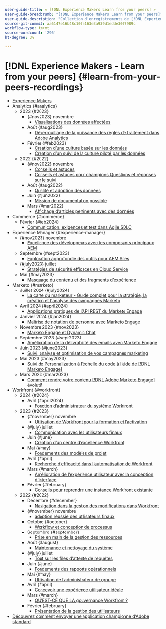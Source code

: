 ```yaml
---
user-guide-title: « [!DNL Experience Makers Learn from your peers] »
user-guide-breadcrumb: "[!DNL Experience Makers Learn from your peers]"
user-guide-description: "Collection d'enregistrements de [!DNL Experience Makers Learn from your peers]"
source-git-commit: aa6147e16b48c10fa163e3a939d1edde30f7989c
workflow-type: tm+mt
source-wordcount: '296'
ht-degree: 3%

---
```



# [!DNL Experience Makers - Learn from your peers] {#learn-from-your-peers-recordings}

+ [Experience Makers](overview.md)
+ Analytics {#analytics}
   + 2023 {#2023}
      + {#nov2023} novembre
         + [Visualisations des données affectées](analytics/nov2023/impactful-data-visualizations.md)
      + Août {#aug2023}
         + [Déverrouillage de la puissance des règles de traitement dans Adobe Analytics](analytics/aug2023/processing-rules.md)
      + Février {#feb2023}
         + [Création d’une culture basée sur les données](analytics/feb2023/data-driven-culture.md)
         + [Création d’un suivi de la culture piloté par les données](analytics/feb2023/data-driven-culture-q-and-a.md)
   + 2022 {#2022}
      + {#nov2022} novembre
         + [Conseils et astuces](analytics/nov2022/tips-and-tricks.md)
         + [Conseils et astuces pour champions Questions et réponses sur le suivi](analytics/nov2022/tips-and-tricks-q-and-a.md)
      + Août {#aug2022}
         + [Qualité et adoption des données](analytics/aug2022/data-quality.md)
      + Juin {#jun2022}
         + [Mission de documentation possible](analytics/june2022/mission-possible.md)
      + Mars {#mar2022}
         + [Affichage d’articles pertinents avec des données](analytics/mar2022/stories-with-data.md)
+ Commerce {#commerce}
   + Février {#feb2024}
      + [Communication, exigences et test dans Agile SDLC](commerce/2024/agile-sdlc.md)
+ Experience Manager {#experience-manager}
   + {#nov2023} novembre
      + [Excellence des développeurs avec les composants principaux AEM](experience-manager/nov2023/core-components.md)
   + Septembre {#sept2023}
      + [Exploration approfondie des outils pour AEM Sites](experience-manager/sept2023/aem-sites-tools.md)
   + {#july2023} juillet
      + [Stratégies de sécurité efficaces en Cloud Service](experience-manager/july2023/effective-security-strategies-in-cloud-service.md)
   + Mai {#may2023}
      + [Masquage du contenu et des fragments d’expérience](experience-manager/may2023/mastering-content-and-experience-fragments.md)
+ Marketo {#marketo}
   + Juillet 2024 {#july2024}
      + [La carte du marketeur - Guide complet pour la stratégie, la création et l&#39;analyse des campagnes Marketo](marketo/july2024/marketers-map-marketo-campaigns.md)
   + Avril 2024 {#april2024}
      + [Applications pratiques de l’API REST du Marketo Engage](marketo/april2024/practical-applications-of-marketo-engage-rest-api.md)
   + Janvier 2024 {#jan2024}
      + [Maîtrise de notation de personne avec Marketo Engage](marketo/jan2024/person-scoring-mastery.md)
   + Novembre 2023 {#nov2023}
      + [Marketo Engage et Dynamic Chat](marketo/nov2023/dynamic-chat.md)
   + Septembre 2023 {#sept2023}
      + [Amélioration de la délivrabilité des emails avec Marketo Engage](marketo/sept2023/email-deliverability.md)
   + Juin 2023 {#june2023}
      + [Suivi, analyse et optimisation de vos campagnes marketing](marketo/june2023/marketing-campaigns.md)
   + Mai 2023 {#may2023}
      + [Suivi de Personalization à l’échelle du code à l’aide de [!DNL Marketo Engage]](marketo/may2023/personalization-at-scale.md)
   + Mars 2023 {#mar2023}
      + [Comment rendre votre contenu  [!DNL Adobe Marketo Engage] évolutif](marketo/mar2023/templates-tokens-teamwork.md)
+ Workfront {#workfront}
   + 2024 {#2024}
      + Avril {#april2024}
         + [Fonction d’administrateur du système Workfront](workfront/2024/04/staffing-your-workfront-system-admin-practice.md)
   + 2023 {#2023}
      + {#november} novembre
         + [Utilisation de Workfront pour la formation et l’activation](workfront/2023/11/using-workfront-for-training-and-enablement.md)
      + {#july} juillet
         + [Communication avec les utilisateurs finaux](workfront/2023/07/communicating-with-end-users.md)
      + Juin {#june}
         + [Création d’un centre d’excellence Workfront](workfront/2023/06/establishing-a-workfront-center-of-excellence.md)
      + Mai {#may}
         + [Fondements des modèles de projet](workfront/2023/05/foundations-of-project-templates.md)
      + Avril {#april}
         + [Recherche d’efficacité dans l’automatisation de Workfront](workfront/2023/04/finding-efficiencies-in-workfront-automation.md)
      + Mars {#march}
         + [Amélioration de l’expérience utilisateur avec la conception d’interface](workfront/2023/03/improving-user-experience-with-interface-design.md)
      + Février {#february}
         + [Conseils pour reprendre une instance Workfront existante](workfront/2023/02/tips-for-taking-over-an-existing-workfront-instance.md)
   + 2022 {#2022}
      + Décembre {#december}
         + [Navigation dans la gestion des modifications dans Workfront](workfront/2022/12/navigating-change-management.md)
      + {#november} novembre
         + [adoption réussie des utilisateurs finaux](workfront/2022/11/successful-end-user-adoption.md)
      + Octobre {#october}
         + [Workflow et conception de processus](workfront/2022/10/workflow-and-process-design.md)
      + Septembre {#september}
         + [Prise en main de la gestion des ressources](workfront/2022/09/getting-started-with-resource-management.md)
      + Août {#august}
         + [Maintenance et nettoyage du système](workfront/2022/08/system-maintenance-and-cleanup.md)
      + {#july} juillet
         + [Tout sur les files d’attente de requêtes](workfront/2022/07/all-about-request-queues.md)
      + Juin {#june}
         + [Fondements des rapports opérationnels](workfront/2022/06/foundations-of-operational-reporting.md)
      + Mai {#may}
         + [Utilisation de l’administrateur de groupe](workfront/2022/05/leveraging-the-group-admin.md)
      + Avril {#april}
         + [Concevoir une expérience utilisateur idéale](workfront/2022/04/designing-an-ideal-user-experience.md)
      + Mars {#march}
         + [QU’EST-CE QUE LA gouvernance Workfront ?](workfront/2022/03/what-is-workfront-governance.md)
      + Février {#february}
         + [Présentation de la gestion des utilisateurs](workfront/2022/02/understanding-user-management.md)
+ [Découvrez comment envoyer une application championne d’Adobe standard](./adobe-champion-application.md)
